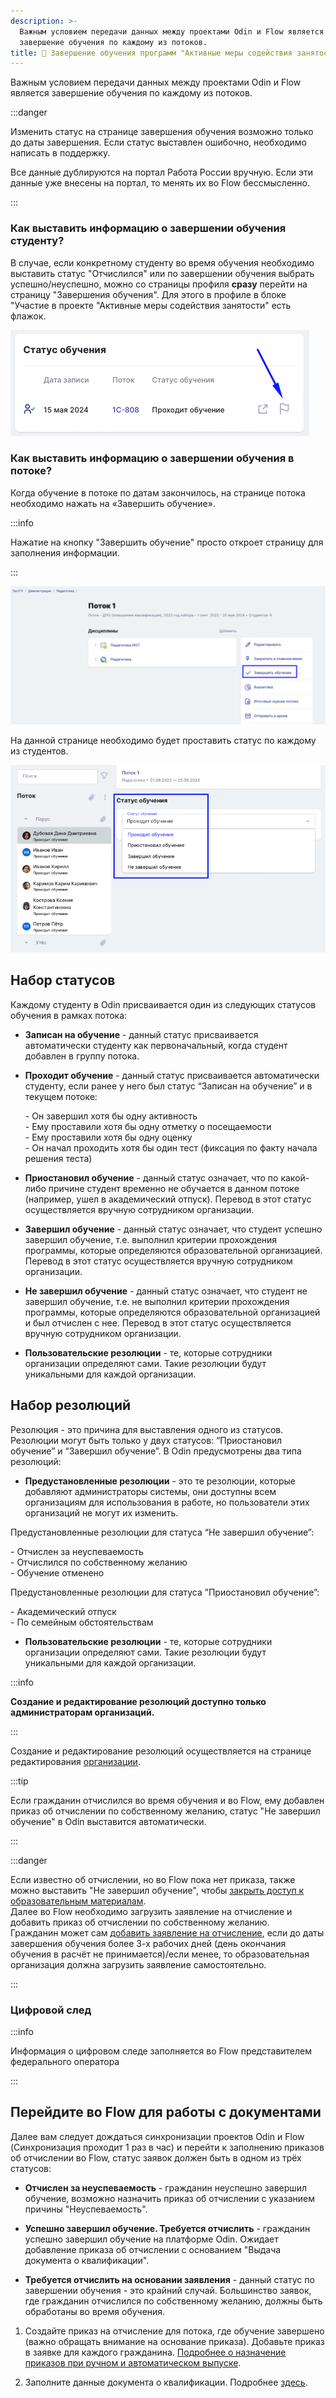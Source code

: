 ```yaml
---
description: >-
  Важным условием передачи данных между проектами Odin и Flow является
  завершение обучения по каждому из потоков.
title: 🌠 Завершение обучения программ "Активные меры содействия занятости"
---
```


Важным условием передачи данных между проектами Odin и Flow является завершение обучения по каждому из потоков.

:::danger 

Изменить статус на странице завершения обучения возможно только до даты завершения. Если статус выставлен ошибочно, необходимо написать в поддержку.

Все данные дублируются на портал Работа России вручную. Если эти данные уже внесены на портал, то менять их во Flow бессмысленно.

:::

### Как выставить информацию о завершении обучения  студенту?

В случае, если конкретному студенту во время обучения необходимо выставить статус "Отчислился" или по завершении обучения выбрать успешно/неуспешно, можно со страницы профиля **сразу** перейти на страницу "Завершения обучения". Для этого в профиле в блоке "Участие в проекте "Активные меры содействия занятости" есть  флажок.

![](<../../.gitbook/assets/image (1) (1) (1) (1) (1) (1) (1) (1) (1) (1) (1) (1) (1) (1) (1) (1) (1) (1) (1) (1) (1) (1) (1) (1) (1).png>)

### Как выставить информацию о завершении обучения в потоке?

Когда обучение в потоке по датам закончилось, на странице потока необходимо нажать на «Завершить обучение».

:::info 

Нажатие на кнопку "Завершить обучение" просто откроет страницу для заполнения информации.

:::

![](<../../.gitbook/assets/image (1) (1) (1) (1) (1) (1) (1) (1) (1) (1) (1) (1) (1) (1) (1) (1) (1) (1) (1) (1) (1) (1) (1) (1) (1) (1).png>)

На данной странице необходимо будет проставить статус по каждому из студентов.

![](<../../.gitbook/assets/image (2) (1) (1) (1) (1) (1) (1) (1) (1) (1) (1) (1).png>)

## **Набор статусов**

Каждому студенту в Odin присваивается один из следующих статусов обучения в рамках потока:

-  **Записан на обучение** - данный статус присваивается автоматически студенту как первоначальный, когда студент добавлен в группу потока.

-  **Проходит обучение** - данный статус присваивается автоматически студенту, если ранее у него был статус “Записан на обучение” и в текущем потоке:

   \- Он завершил хотя бы одну активность\
   \- Ему проставили хотя бы одну отметку о посещаемости\
   \- Ему проставили хотя бы одну оценку\
   \- Он начал проходить хотя бы один тест (фиксация по факту начала решения  теста)

-  **Приостановил обучение** - данный статус означает, что по какой-либо причине студент временно не обучается в данном потоке (например, ушел в академический отпуск). Перевод в этот статус осуществляется вручную сотрудником организации.

-  **Завершил обучение** - данный статус означает, что студент успешно завершил обучение, т.е. выполнил критерии прохождения программы, которые определяются образовательной организацией. Перевод в этот статус осуществляется вручную сотрудником организации.

-  **Не завершил обучение** - данный статус означает, что студент не завершил обучение, т.е. не выполнил критерии прохождения программы, которые определяются образовательной организацией и был отчислен с нее. Перевод в этот статус осуществляется вручную сотрудником организации.

-  **Пользовательские резолюции** - те, которые сотрудники организации определяют сами. Такие резолюции будут уникальными для каждой организации.

## **Набор резолюций**

Резолюция - это причина для выставления одного из статусов. Резолюции могут быть только у двух статусов: “Приостановил обучение” и “Завершил обучение”. В Odin предусмотрены два типа резолюций:

-  **Предустановленные резолюции** - это те резолюции, которые добавляют администраторы системы, они доступны всем организациям для использования в работе, но пользователи этих организаций не могут их изменить.

Предустановленные резолюции для статуса “Не завершил обучение”:

\- Отчислен за неуспеваемость\
\- Отчислился по собственному желанию\
\- Обучение отменено

Предустановленные резолюции для статуса ”Приостановил обучение”:

\- Академический отпуск\
\- По семейным обстоятельствам

-  **Пользовательские резолюции** - те, которые сотрудники организации определяют сами. Такие резолюции будут уникальными для каждой организации.

:::info 

**Создание и редактирование резолюций доступно только администраторам организаций.**

:::

Создание и редактирование резолюций осуществляется на странице редактирования [организации](./../../struktura/universitet/_index).

:::tip 

Если гражданин отчислился во время обучения и во Flow, ему добавлен приказ об отчислении по собственному желанию, статус "Не завершил обучение" в Odin выставится автоматически.

:::

:::danger 

Если известно об отчислении, но во Flow пока нет приказа, также можно выставить "Не завершил обучение", чтобы [закрыть доступ к образовательным материалам](./kak-bystro-zakryt-dostup-k-materialam-programmy).\
Далее во Flow необходимо загрузить заявление на отчисление и добавить приказ об отчислении по собственному желанию.\
Гражданин может сам [добавить заявление на отчисление](https://informa.gitbook.io/flow-kabinet-grazhdanina/voprosy/kak-otmenit-zayavku-otchislitsya#obuchenie-nachalos), если до даты завершения обучения более 3-х рабочих дней (день окончания обучения в расчёт не принимается)/если менее, то образовательная организация должна загрузить заявление самостоятельно.

:::

### Цифровой след

:::info 

Информация о цифровом следе заполняется во Flow представителем федерального оператора

:::

## Перейдите во Flow для работы с документами

Далее вам следует дождаться синхронизации проектов Odin и Flow (Синхронизация проходит 1 раз в час) и перейти к заполнению приказов об отчислении во Flow, статус заявок должен быть в одном из трёх статусов:

-  **Отчислен за неуспеваемость** -  гражданин неуспешно завершил обучение, возможно назначить приказ об отчислении с указанием причины "Неуспеваемость".

-  **Успешно завершил обучение. Требуется отчислить**  - гражданин успешно завершил обучение на платформе Odin. Ожидает добавление приказа об отчислении с основанием "Выдача документа о квалификации".

-  **Требуется отчислить на основании заявления**  - данный статус по завершении обучения - это крайний случай. Большинство заявок, где гражданин отчислился по собственному желанию, должны быть обработаны во время обучения.

1. Создайте приказ на отчисление для потока, где обучение завершено (важно обращать внимание на основание приказа).  Добавьте приказ в заявке для каждого гражданина. [Подробнее о назначение приказов при ручном и автоматическом выпуске](https://informa.gitbook.io/flow-partner/prikazy).

2. Заполните данные документа о квалификации. Подробнее [здесь](https://informa.gitbook.io/flow-partner/vypusk-dokumentov-o-kvalifikacii).